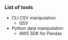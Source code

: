 ### List of tools

* CLI CSV manipulation
    * QSV
* Python data manipulation
    * AWS SDK for Pandas

